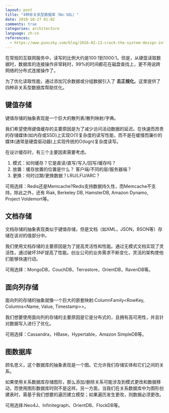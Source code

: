 ```yaml
---
layout: post
title: "4种非关系型数据库（No-SQL）"
date: 2018-10-27 01:02
comments: true
categories: architecture
language: zh-cn
references:
  - https://www.puncsky.com/blog/2016-02-13-crack-the-system-design-interview
---
```


在常规的互联网服务中，读写的比例大约是100:1到1000:1。但是，从硬盘读取数据时，数据库的连接操作非常耗时，99%的时间都花在磁盘查找上，更不用说跨网络的分布式连接操作了。

为了优化读取性能，通过添加冗余数据或分组数据引入了 **去正规化**。这里提供了四种非关系型数据库帮助优化。



## 键值存储

键值存储的抽象表现是一个巨大的散列表/散列映射/字典。

我们希望使用键值缓存的主要原因是为了减少访问活动数据的延迟。在快速而昂贵的存储媒体(如内存或SSD)上实现O(1)复杂度的读写性能，而不是在缓慢而廉价的媒体(通常是硬盘驱动器)上实现传统的O(logn)复杂度读写。

在设计缓存时，有三个主要因素需要考虑。

1. 模式：如何缓存？它是直读/直写/写入/回写/缓存吗？
2. 放置：缓存放置的位置是什么？ 客户端/不同的层/服务器端？
3. 更换：何时过期/更换数据？LRU/LFU/ARC？

可用选择：Redis还是Memcache?Redis支持数据持久性，而Memcache不支持。除此之外，还有 Riak, Berkeley DB, HamsterDB, Amazon Dynamo, Project Voldemort等。

## 文档存储

文档存储的抽象表现类似于键值存储，但是文档（如XML，JSON，BSON等）存储在该对的值部分中。

我们使用文档存储的主要原因是为了提高灵活性和性能。通过无模式文档实现了灵活性，通过破坏3NF提高了性能。创业公司的业务需求不断变化，灵活的架构使他们能够快速行动。

可用选择：MongoDB，CouchDB，Terrastore，OrientDB，RavenDB等。



## 面向列存储

面向列的存储的抽象就像一个巨大的嵌套映射:ColumnFamily<RowKey, Columns<Name, Value, Timestamp>>。

我们想要使用面向列的存储的主要原因是它是分布式的，且拥有高可用性，并且针对数据写入进行了优化。

可用选择：Cassandra，HBase，Hypertable，Amazon SimpleDB等。



## 图数据库

顾名思义，这个数据库的抽象表现是一个图。它允许我们存储实体和它们之间的关系。

如果使用关系数据库存储图形，那么添加/删除关系可能涉及到模式更改和数据移动，而使用图形数据库时则不是这样。另一方面，当我们在关系数据库中为图形创建表时，需基于我们想要的遍历建立模型；如果遍历发生更改，则数据必须更改。

可用选择:Neo4J、Infinitegraph、OrientDB、FlockDB等。
